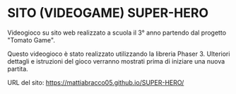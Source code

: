 # SITO (VIDEOGAME) SUPER-HERO

Videogioco su sito web realizzato a scuola il 3° anno partendo dal progetto "Tomato Game".

Questo videogioco è stato realizzato utilizzando la libreria Phaser 3. Ulteriori dettagli e istruzioni del gioco verranno mostrati prima di iniziare una nuova partita.

URL del sito: https://mattiabracco05.github.io/SUPER-HERO/
